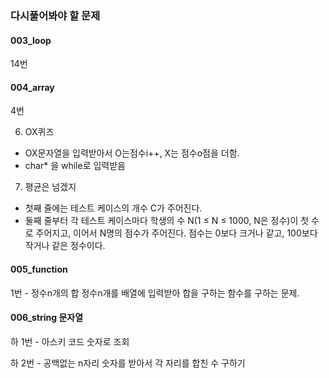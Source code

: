 ### 다시풀어봐야 할 문제

#### 003_loop
14번


#### 004_array
4번

6. OX퀴즈
 - OX문자열을 입력받아서 O는점수i++, X는 점수o점을 더함.
 - char* 을 while로 입력받음

7. 평균은 넘겠지
 - 첫째 줄에는 테스트 케이스의 개수 C가 주어진다.
 - 둘째 줄부터 각 테스트 케이스마다 학생의 수 N(1 ≤ N ≤ 1000, N은 정수)이 첫 수로 주어지고, 이어서 N명의 점수가 주어진다. 점수는 0보다 크거나 같고, 100보다
    작거나 같은 정수이다.



#### 005_function

1번 - 정수n개의 합
정수n개를 배열에 입력받아 합을 구하는 함수를 구하는 문제.





#### 006_string 문자열

하 1번 - 아스키 코드 숫자로 조회


하 2번 - 공백없는 n자리 숫자를 받아서 각 자리를 합친 수 구하기

